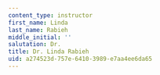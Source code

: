 ```yaml
---
content_type: instructor
first_name: Linda
last_name: Rabieh
middle_initial: ''
salutation: Dr.
title: Dr. Linda Rabieh
uid: a274523d-757e-6410-3989-e7aa4ee6da65
---
```

